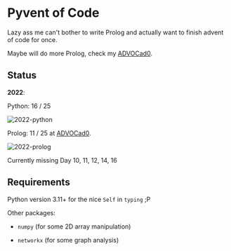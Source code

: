 # Pyvent of Code

Lazy ass me can't bother to write Prolog and actually want to finish advent of
code for once.

Maybe will do more Prolog, check my [ADVOCad0](https://github.com/kittykg/ADVOCadO).

## Status

**2022**: 

Python: 16 / 25

![2022-python](https://progress-bar.dev/60/)

Prolog: 11 / 25 at [ADVOCad0](https://github.com/kittykg/ADVOCadO).

![2022-prolog](https://progress-bar.dev/44/)

Currently missing Day 10, 11, 12, 14, 16


## Requirements

Python version 3.11+ for the nice `Self` in `typing` ;P

Other packages:

- `numpy` (for some 2D array manipulation)

- `networkx` (for some graph analysis)
